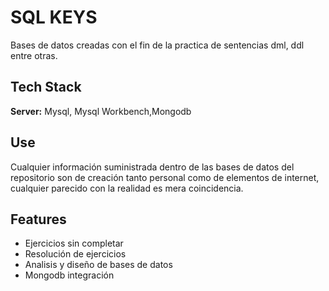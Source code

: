 
# SQL KEYS 

Bases de datos creadas con el fin de la practica de sentencias dml, ddl entre otras.



## Tech Stack

**Server:** Mysql, Mysql Workbench,Mongodb



## Use

Cualquier información suministrada dentro de las bases de datos del repositorio son de creación tanto personal como de elementos de internet, cualquier parecido con la realidad es mera coincidencia.


## Features

- Ejercicios sin completar
- Resolución de ejercicios
- Analisis y diseño de bases de datos
- Mongodb integración

